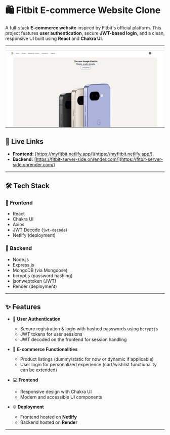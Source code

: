 # 🛍️ Fitbit E-commerce Website Clone

A full-stack **E-commerce website** inspired by Fitbit's official platform. This project features **user authentication**, secure **JWT-based login**, and a clean, responsive UI built using **React** and **Chakra UI**.

---
![Fitbit Clone Screenshot](https://github.com/iamrishi007/fitbit-project/blob/main/client/public/fitbit.png)

## 🔗 Live Links

- **Frontend:** [https://myfitbit.netlify.app/](https://myfitbit.netlify.app/)
- **Backend:** [https://fitbit-server-side.onrender.com/](https://fitbit-server-side.onrender.com/)

---

## 🛠️ Tech Stack

### 🔹 Frontend
- React
- Chakra UI
- Axios
- JWT Decode (`jwt-decode`)
- Netlify (deployment)

### 🔹 Backend
- Node.js
- Express.js
- MongoDB (via Mongoose)
- bcryptjs (password hashing)
- jsonwebtoken (JWT)
- Render (deployment)

---

## ✨ Features

- 🔐 **User Authentication**
  - Secure registration & login with hashed passwords using `bcryptjs`
  - JWT tokens for user sessions
  - JWT decoded on the frontend for session handling

- 🛒 **E-commerce Functionalities**
  - Product listings (dummy/static for now or dynamic if applicable)
  - User login for personalized experience (cart/wishlist functionality can be extended)

- 💻 **Frontend**
  - Responsive design with Chakra UI
  - Modern and accessible UI components

- 🌐 **Deployment**
  - Frontend hosted on **Netlify**
  - Backend hosted on **Render**

---



